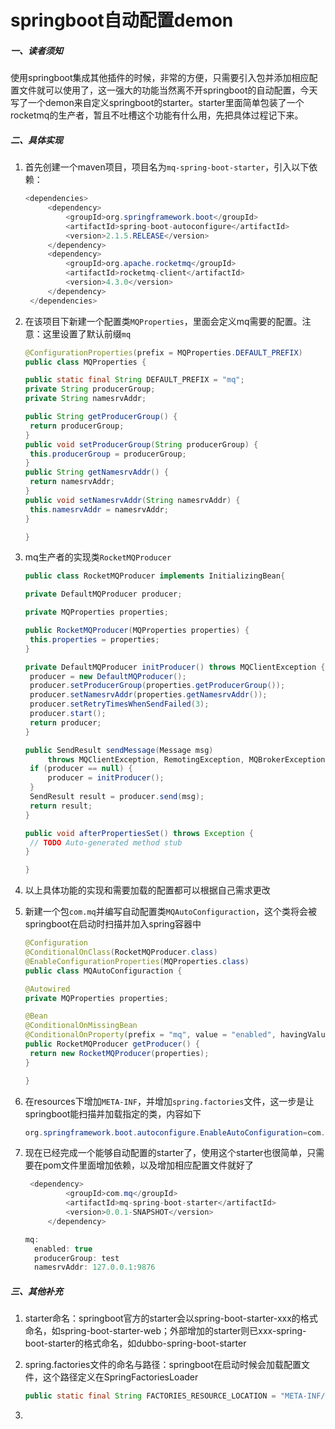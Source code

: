 # springboot自动配置demon

##### 一、读者须知

使用springboot集成其他插件的时候，非常的方便，只需要引入包并添加相应配置文件就可以使用了，这一强大的功能当然离不开springboot的自动配置，今天写了一个demon来自定义springboot的starter。starter里面简单包装了一个rocketmq的生产者，暂且不吐槽这个功能有什么用，先把具体过程记下来。

##### 二、具体实现

1. 首先创建一个maven项目，项目名为`mq-spring-boot-starter`，引入以下依赖：

   ```java
   <dependencies>
   		<dependency>
   			<groupId>org.springframework.boot</groupId>
   			<artifactId>spring-boot-autoconfigure</artifactId>
   			<version>2.1.5.RELEASE</version>
   		</dependency>
   		<dependency>
   			<groupId>org.apache.rocketmq</groupId>
   			<artifactId>rocketmq-client</artifactId>
   			<version>4.3.0</version>
   		</dependency>
   	</dependencies>
   ```

2. 在该项目下新建一个配置类`MQProperties`，里面会定义mq需要的配置。注意：这里设置了默认前缀`mq`

   ```java
   @ConfigurationProperties(prefix = MQProperties.DEFAULT_PREFIX)
   public class MQProperties {
   
   public static final String DEFAULT_PREFIX = "mq";
   private String producerGroup;
   private String namesrvAddr;
   
   public String getProducerGroup() {
   	return producerGroup;
   }
   public void setProducerGroup(String producerGroup) {
   	this.producerGroup = producerGroup;
   }
   public String getNamesrvAddr() {
   	return namesrvAddr;
   }
   public void setNamesrvAddr(String namesrvAddr) {
   	this.namesrvAddr = namesrvAddr;
   }
   
   }
   ```

3. mq生产者的实现类`RocketMQProducer`

   ```java
   public class RocketMQProducer implements InitializingBean{
   
   private DefaultMQProducer producer;
   
   private MQProperties properties;
   
   public RocketMQProducer(MQProperties properties) {
   	this.properties = properties;
   }
   
   private DefaultMQProducer initProducer() throws MQClientException {
   	producer = new DefaultMQProducer();
   	producer.setProducerGroup(properties.getProducerGroup());
   	producer.setNamesrvAddr(properties.getNamesrvAddr());
   	producer.setRetryTimesWhenSendFailed(3);
   	producer.start();
   	return producer;
   }
   
   public SendResult sendMessage(Message msg)
   		throws MQClientException, RemotingException, MQBrokerException, InterruptedException {
   	if (producer == null) {
   		producer = initProducer();
   	}
   	SendResult result = producer.send(msg);
   	return result;
   }
   
   public void afterPropertiesSet() throws Exception {
   	// TODO Auto-generated method stub
   }
   
   }
   ```

4. 以上具体功能的实现和需要加载的配置都可以根据自己需求更改

5. 新建一个包`com.mq`并编写自动配置类`MQAutoConfiguraction`，这个类将会被springboot在启动时扫描并加入spring容器中

   ```java
   @Configuration
   @ConditionalOnClass(RocketMQProducer.class)
   @EnableConfigurationProperties(MQProperties.class)
   public class MQAutoConfiguraction {
   
   @Autowired
   private MQProperties properties;
   
   @Bean
   @ConditionalOnMissingBean
   @ConditionalOnProperty(prefix = "mq", value = "enabled", havingValue = "true")
   public RocketMQProducer getProducer() {
   	return new RocketMQProducer(properties);
   }
   
   }
   ```

6. 在resources下增加`META-INF`，并增加`spring.factories`文件，这一步是让springboot能扫描并加载指定的类，内容如下

   ```java
   org.springframework.boot.autoconfigure.EnableAutoConfiguration=com.mq.MQAutoConfiguraction
   ```

7. 现在已经完成一个能够自动配置的starter了，使用这个starter也很简单，只需要在pom文件里面增加依赖，以及增加相应配置文件就好了

   ```java
    <dependency>
   			<groupId>com.mq</groupId>
   			<artifactId>mq-spring-boot-starter</artifactId>
   			<version>0.0.1-SNAPSHOT</version>
   		</dependency>
   ```

   ```java
   mq:
     enabled: true
     producerGroup: test
     namesrvAddr: 127.0.0.1:9876
   ```

##### 三、其他补充

1. starter命名：springboot官方的starter会以spring-boot-starter-xxx的格式命名，如spring-boot-starter-web；外部增加的starter则已xxx-spring-boot-starter的格式命名，如dubbo-spring-boot-starter

2. spring.factories文件的命名与路径：springboot在启动时候会加载配置文件，这个路径定义在SpringFactoriesLoader

   ```java
   public static final String FACTORIES_RESOURCE_LOCATION = "META-INF/spring.factories";
   ```

3. 
